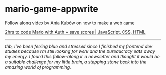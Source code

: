 # mario-game-appwrite
 Follow along video by Ania Kubów on how to make a web game

[2hrs to code Mario with Auth + save scores | JavaScript, CSS, HTML](https://youtu.be/1CVSI3MZNNg?si=oOwU493Bz5hn1Wsw)

---

*thb, I've been feeling blue and stressed since I finished my frontend dev studies because I'm still looking for work and the bureaucracy eats away my energy. I found this follow-along in a newsletter and thought it would be a suitable challenge for my little brain, a stepping stone back into the amazing world of programming.*
